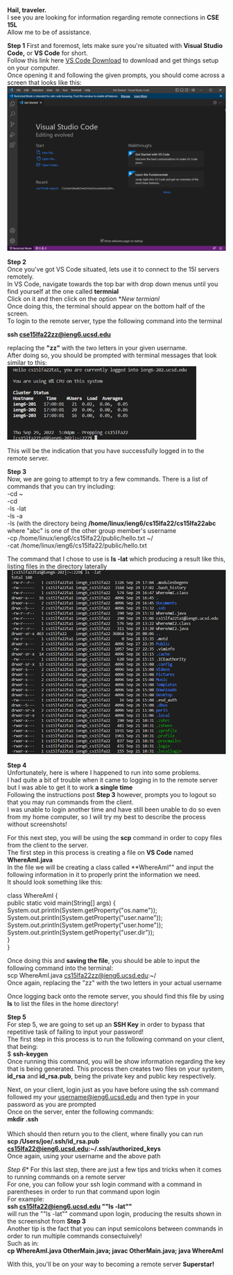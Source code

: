 **Hail, traveler.**  
I see you are looking for information regarding remote connections in **CSE 15L**  
Allow me to be of assistance.  
  
  **Step 1**
First and foremost, lets make sure you're situated with **Visual Studio Code,** or **VS Code** for short.  
Follow this link here [VS Code Download](https://code.visualstudio.com/) to download and get things setup on your computer.  
Once opening it and following the given prompts, you should come across a screen that looks like this:  
![VS Code](VSCodeImage.png)  
  
**Step 2**  
Once you've got VS Code situated, lets use it to connect to the 15l servers remotely.  
In VS Code, navigate towards the top bar with drop down menus until you find yourself at the one called **termnial**  
Click on it and then click on the option **New termianl*  
Once doing this, the terminal should appear on the bottom half of the screen.  
To login to the remote server, type the following command into the terminal  
  
  **ssh cse15lfa22zz@ieng6.ucsd.edu**  
    
replacing the **"zz"** with the two letters in your given username.  
After doing so, you should be prompted with terminal messages that look similar to this:  
![Terminal Post Login](TerminalLogin.png)  
  
This will be the indication that you have successfully logged in to the remote server.  
  
**Step 3**  
Now, we are going to attempt to try a few commands. There is a list of commands that you can try including:  
-cd ~  
-cd  
-ls -lat  
-ls -a  
-ls <directory> (with the directory being **/home/linux/ieng6/cs15lfa22/cs15lfa22abc** where "abc" is one of the other group member's username  
-cp /home/linux/ieng6/cs15lfa22/public/hello.txt ~/  
-cat /home/linux/ieng6/cs15lfa22/public/hello.txt  
    
 The command that I chose to use is **ls -lat** which producing a result like this, listing files in the directory laterally  
  ![First Command](firstCommand.png)  
    
  **Step 4**  
  Unfortunately, here is where I happened to run into some problems.  
  I had quite a bit of trouble when it came to logging in to the remote server but I was able to get it to work **a single time**  
  Following the instructions post **Step 3** however, prompts you to logout so that you may run commands from the client.  
  I was unable to login another time and have still been unable to do so even from my home computer, so I will try my best to describe the process without screenshots!  
    
  For this next step, you will be using the **scp** command in order to copy files from the client to the server.  
  The first step in this process is creating a file on **VS Code** named **WhereAmI.java**  
  In the file we will be creating a class called **WhereAmI"" and input the following information in it to properly print the information we need.  
  It should look something like this:  
    
  class WhereAmI {  
    public static void main(String[] args) {  
      System.out.println(System.getProperty("os.name"));  
      System.out.println(System.getProperty("user.name"));  
      System.out.println(System.getProperty("user.home"));  
      System.out.println(System.getProperty("user.dir"));  
    }  
  }  
    
  Once doing this and **saving the file**, you should be able to input the following command into the terminal:  
  scp WhereAmI.java cs15lfa22zz@ieng6.ucsd.edu:~/  
  Once again, replacing the "zz" with the two letters in your actual username  
    
  Once logging back onto the remote server, you should find this file by using **ls** to list the files in the home directory!  
    
  **Step 5**  
  For step 5, we are going to set up an **SSH Key** in order to bypass that repetitive task of failing to input your password!  
  The first step in this process is to run the following command on your client, that being:  
  $ **ssh-keygen**  
  Once running this command, you will be show information regarding the key that is being generated. This process then creates two files on your system, **id_rsa** and **id_rsa.pub**, being the private key and public key respectively.  
    
  Next, on your client, login just as you have before using the ssh command followed my your username@ieng6.ucsd.edu and then type in your password as you are prompted  
  Once on the server, enter the following commands:  
  **mkdir .ssh**  
  **<logout>**  
  Which should then return you to the client, where finally you can run  
  **scp /Users/joe/.ssh/id_rsa.pub cs15lfa22@ieng6.ucsd.edu:~/.ssh/authorized_keys**  
  Once again, using your username and the above path  
    
  *Step 6**
  For this last step, there are just a few tips and tricks when it comes to running commands on a remote server  
  For one, you can follow your ssh login command with a command in parentheses in order to run that command upon login  
  For example:  
  **ssh cs15lfa22@ieng6.ucsd.edu ""ls -lat""**  
  will run the ""ls -lat"" command upon login, producing the results shown in the screenshot from **Step 3**  
  Another tip is the fact that you can input semicolons between commands in order to run multiple commands consectuively!  
  Such as in:  
  **cp WhereAmI.java OtherMain.java; javac OtherMain.java; java WhereAmI**  
    
  With this, you'll be on your way to becoming a remote server **Superstar!**
  
  
